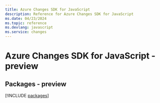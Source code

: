 ```yaml
---
title: Azure Changes SDK for JavaScript
description: Reference for Azure Changes SDK for JavaScript
ms.date: 04/23/2024
ms.topic: reference
ms.devlang: javascript
ms.service: changes
---
```

# Azure Changes SDK for JavaScript - preview
## Packages - preview
[!INCLUDE [packages](changes-index.md)]